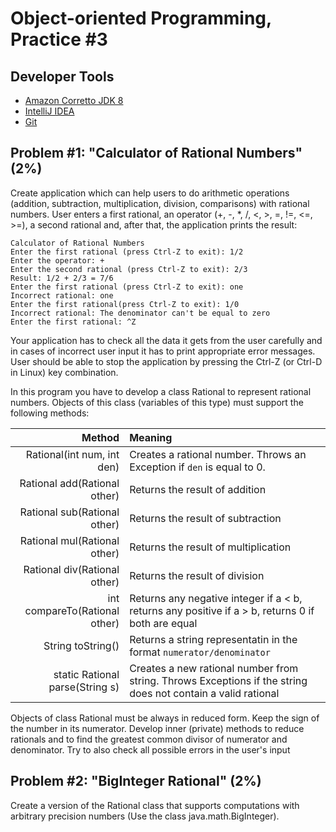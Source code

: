 Object-oriented Programming, Practice #3
========================================

## Developer Tools

* [Amazon Corretto JDK 8](https://aws.amazon.com/corretto)
* [IntelliJ IDEA](https://www.jetbrains.com/idea/download)
* [Git](https://git-scm.com)

## Problem #1: "Calculator of Rational Numbers" (2%)

Create application which can help users to do arithmetic operations (addition,
subtraction, multiplication, division, comparisons) with rational numbers. User
enters a first rational, an operator (+, -, *, /, <, >, =, !=, <=, >=), a second
rational and, after that, the application prints the result:

```
Calculator of Rational Numbers
Enter the first rational (press Ctrl-Z to exit): 1/2
Enter the operator: +
Enter the second rational (press Ctrl-Z to exit): 2/3
Result: 1/2 + 2/3 = 7/6
Enter the first rational (press Ctrl-Z to exit): one
Incorrect rational: one
Enter the first rational(press Ctrl-Z to exit): 1/0
Incorrect rational: The denominator can't be equal to zero
Enter the first rational: ^Z
```

Your application has to check all the data it gets from the user carefully and in cases of
incorrect user input it has to print appropriate error messages. User should be able to stop
the application by pressing the Ctrl-Z (or Ctrl-D in Linux) key combination.

In this program you have to develop a class Rational to represent rational numbers.
Objects of this class (variables of this type) must support the following methods:

| Method                          | Meaning                                                                                                      |
| ------------------------------: | :----------------------------------------------------------------------------------------------------------- |
| Rational(int num, int den)      | Creates a rational number. Throws an Exception if `den` is equal to 0.                                       |
| Rational add(Rational other)    | Returns the result of addition                                                                               |
| Rational sub(Rational other)    | Returns the result of subtraction                                                                            |
| Rational mul(Rational other)    | Returns the result of multiplication                                                                         |
| Rational div(Rational other)    | Returns the result of division                                                                               |
| int compareTo(Rational other)   | Returns any negative integer if a < b, returns any positive if a > b, returns 0 if both are equal            |
| String toString()               | Returns a string representatin in the format `numerator/denominator`                                         |
| static Rational parse(String s) | Creates a new rational number from string. Throws Exceptions if the string does not contain a valid rational |

Objects of class Rational must be always in reduced form. Keep the sign of the
number in its numerator. Develop inner (private) methods to reduce rationals and
to find the greatest common divisor of numerator and denominator. Try to also check
all possible errors in the user's input

## Problem #2: "BigInteger Rational" (2%)

Create a version of the Rational class that supports computations with
arbitrary precision numbers (Use the class java.math.BigInteger).

